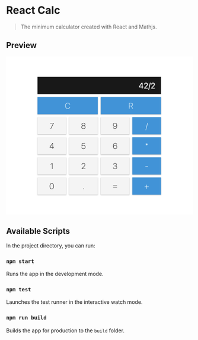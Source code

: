 # React Calc

> The minimum calculator created with React and Mathjs.

## Preview

<img src="./react-calc.png" alt="React Calc" />

## Available Scripts

In the project directory, you can run:

### `npm start`

Runs the app in the development mode.

### `npm test`

Launches the test runner in the interactive watch mode.

### `npm run build`

Builds the app for production to the `build` folder.
